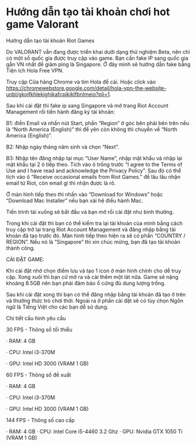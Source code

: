 # Hướng dẫn tạo tài khoản chơi hot game Valorant
Hướng dẫn tạo tài khoản Riot Games

Do VALORANT vẫn đang được triển khai dưới dạng thử nghiệm Beta, nên chỉ có một số quốc gia được truy cập vào game. Bạn cần fake IP sang quốc gia gần VN nhất để giảm ping là Singapore. Ở đây mình sẽ hướng dẫn fake bằng Tiện ích Hola Free VPN.

Truy cập Cửa hàng Chrome và tìm Hola để cài. Hoặc click vào https://chromewebstore.google.com/detail/hola-vpn-the-website-unbl/gkojfkhlekighikafcpjkiklfbnlmeio?pli=1.

Sau khi cài đặt thì fake ip sang Singapore và mở trang Riot Account Management rồi tiến hành đăng ký tài khoản:

B1: điền Email và nhấn nút Start, phần “Region” ở góc bên phải bên trên nếu là “North America (English)” thì để yên còn không thì chuyển về “North America (English)”.

B2: Nhập ngày tháng năm sinh và chọn “Next”.

B3: Nhập tên đăng nhập tại mục “User Name”, nhập mật khẩu và nhập lại mật khẩu tại 2 ô tiếp theo. Tích vào ô trống trước “I agree to the Terms of Use and I have read and acknowledge the Privacy Policy”. Sau đó có thể tích vào ô “Receive occasional emails from Riot Games.” để lâu lâu nhận email từ Riot, còn email gì thì nhận được là rõ.

Ở màn hình tiếp theo thì nhấn vào “Download for Windows” hoặc “Download Mac Installer” nếu bạn xài hệ điều hành Mac.

Tiến trình tải xuống sẽ bắt đầu và bạn mở rồi cài đặt như bình thường.

Trong khi cài đặt thì bạn có thể kiểm tra lại tài khoản của mình bằng cách truy cập trở lại trang Riot Account Management và đăng nhập bằng tài khoản đã tạo trước đó. Màn hình tiếp theo hiện ra sẽ có phần “COUNTRY / REGION”. Nếu nó là “Singapore” thì xin chúc mừng, bạn đã tạo tài khoản thành công.

CÀI ĐẶT GAME:

Khi cài đặt nhớ chọn điểm lưu và tạo 1 icon ở màn hình chính cho dễ truy cập. Xong xuôi thì bạn cứ mở ra và cài thêm một lát nữa. Game sẽ nặng khoảng 8.5GB nên bạn phải đảm bảo ổ cứng đủ dung lượng trống.

Sau khi cài đặt xong thì bạn có thể đăng nhập bằng tài khoản đã tạo ở trên và thưởng thức trò chơi thời. Ngoài ra ở phần cài đặt sẽ có tùy chọn Ngôn ngữ là Tiếng Việt cho các bạn dễ sử dụng.

Chi tiết cấu hình yêu cầu

30 FPS - Thông số tối thiểu

· RAM: 4 GB

· CPU: Intel i3-370M

· GPU: Intel HD 3000 (VRAM 1 GB)

60 FPS - Thông số đề xuất

· RAM: 4 GB

· CPU: Intel i3-370M

· GPU: Intel HD 3000 (VRAM 1 GB)

144 FPS - Thông số cao cấp

· RAM: 4 GB
· CPU: Intel Core i5-4460 3.2 Ghz
· GPU: Nvidia GTX 1050 Ti (VRAM 1 GB)

